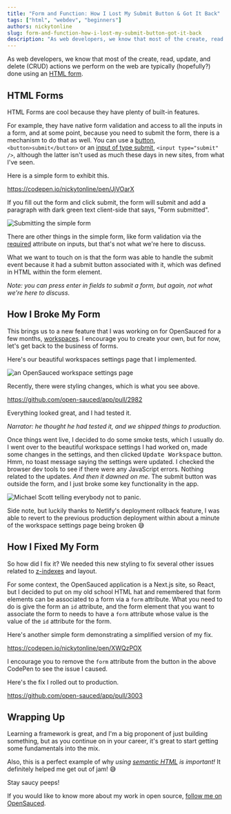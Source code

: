```yaml
---
title: "Form and Function: How I Lost My Submit Button & Got It Back"
tags: ["html", "webdev", "beginners"]
authors: nickytonline
slug: form-and-function-how-i-lost-my-submit-button-got-it-back
description: "As web developers, we know that most of the create, read update, and delete (CRUD) actions we perform..."
---
```


As web developers, we know that most of the create, read, update, and delete (CRUD) actions we perform on the web are typically (hopefully?) done using an [HTML form](https://developer.mozilla.org/en-US/docs/Web/HTML/Element/form).

## HTML Forms

HTML Forms are cool because they have plenty of built-in features.

<!-- truncate -->


For example, they have native form validation and access to all the inputs in a form, and at some point, because you need to submit the form, there is a mechanism to do that as well. You can use a [button](https://developer.mozilla.org/en-US/docs/Web/HTML/Element/button), `<button>submit</button>` or an [input of type submit](https://developer.mozilla.org/en-US/docs/Web/HTML/Element/input/submit), `<input type="submit" />`, although the latter isn't used as much these days in new sites, from what I've seen.

Here is a simple form to exhibit this.

<a href="https://codepen.io/nickytonline/pen/JjVOarX">https://codepen.io/nickytonline/pen/JjVOarX</a>

If you fill out the form and click submit, the form will submit and add a paragraph with dark green text client-side that says, "Form submitted".

![Submitting the simple form](https://dev-to-uploads.s3.amazonaws.com/uploads/articles/rbpoz901yk9s8kewx806.gif)

There are other things in the simple form, like form validation via the [required](https://developer.mozilla.org/en-US/docs/Web/HTML/Attributes/required) attribute on inputs, but that's not what we're here to discuss.

What we want to touch on is that the form was able to handle the submit event because it had a submit button associated with it, which was defined in HTML within the form element.

_Note: you can press enter in fields to submit a form, but again, not what we're here to discuss._

## How I Broke My Form

This brings us to a new feature that I was working on for OpenSauced for a few months, [workspaces](https://opensauced.pizza/docs/features/workspaces/). I encourage you to create your own, but for now, let's get back to the business of forms.

Here's our beautiful workspaces settings page that I implemented.

![an OpenSauced workspace settings page](https://dev-to-uploads.s3.amazonaws.com/uploads/articles/bq93z0w7duinhgew6azp.png)

Recently, there were styling changes, which is what you see above.

<a href="https://github.com/open-sauced/app/pull/2982">https://github.com/open-sauced/app/pull/2982</a>

Everything looked great, and I had tested it.

_Narrator: he thought he had tested it, and we shipped things to production._

Once things went live, I decided to do some smoke tests, which I usually do. I went over to the beautiful workspace settings I had worked on, made some changes in the settings, and then clicked <kbd>Update Workspace</kbd> button. Hmm, no toast message saying the settings were updated. I checked the browser dev tools to see if there were any JavaScript errors. Nothing related to the updates. <em>And then it dawned on me</em>. The submit button was outside the form, and I just broke some key functionality in the app.

![Michael Scott telling everybody not to panic.](https://media.giphy.com/media/v1.Y2lkPTc5MGI3NjExY2xxdGVubmtuam5rMzM1N2RxNjY4dTJkOTh1cW03NnN4d3FkNDgzayZlcD12MV9pbnRlcm5hbF9naWZfYnlfaWQmY3Q9Zw/1luXLMeNxsaNFMUuOe/giphy.gif)

Side note, but luckily thanks to Netlify's deployment rollback feature, I was able to revert to the previous production deployment within about a minute of the workspace settings page being broken 😅

## How I Fixed My Form

So how did I fix it? We needed this new styling to fix several other issues related to [z-indexes](https://developer.mozilla.org/en-US/docs/Web/CSS/z-index) and layout.

For some context, the OpenSauced application is a Next.js site, so React, but I decided to put on my old school HTML hat and remembered that form elements can be associated to a form via a `form` attribute. What you need to do is give the form an `id` attribute, and the form element that you want to associate the form to needs to have a `form` attribute whose value is the value of the `id` attribute for the form.

Here's another simple form demonstrating a simplified version of my fix.

<a href="https://codepen.io/nickytonline/pen/XWQzPOX">https://codepen.io/nickytonline/pen/XWQzPOX</a>

I encourage you to remove the `form` attribute from the button in the above CodePen to see the issue I caused.

Here's the fix I rolled out to production.

<a href="https://github.com/open-sauced/app/pull/3003">https://github.com/open-sauced/app/pull/3003</a>

## Wrapping Up

Learning a framework is great, and I'm a big proponent of just building something, but as you continue on in your career, it's great to start getting some fundamentals into the mix.

Also, this is a perfect example of why <em>using [semantic HTML](https://developer.mozilla.org/en-US/curriculum/core/semantic-html/) is important!</em> It definitely helped me get out of jam! 😅

Stay saucy peeps!

If you would like to know more about my work in open source, [follow me on OpenSauced](https://oss.fyi/nickytonline).
